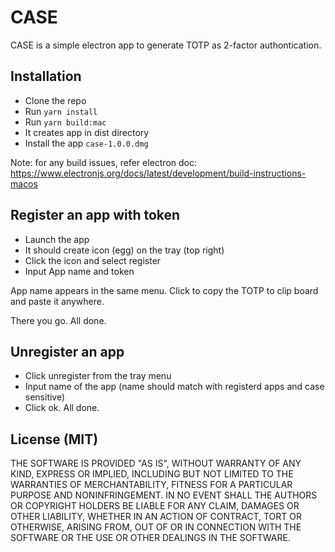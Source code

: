# CASE

CASE is a simple electron app to generate TOTP as 2-factor authontication.

## Installation

* Clone the repo
* Run `yarn install`
* Run `yarn build:mac`
* It creates app in dist directory
* Install the app `case-1.0.0.dmg`

Note: for any build issues, refer electron doc: https://www.electronjs.org/docs/latest/development/build-instructions-macos

## Register an app with token

* Launch the app
* It should create icon (egg) on the tray (top right)
* Click the icon and select register
* Input App name and token

App name appears in the same menu. Click to copy the TOTP to clip board and paste it anywhere.

There you go. All done.

## Unregister an app

* Click unregister from the tray menu
* Input name of the app (name should match with registerd apps and case sensitive)
* Click ok. All done.

## License (MIT)

THE SOFTWARE IS PROVIDED "AS IS", WITHOUT WARRANTY OF ANY KIND, EXPRESS OR IMPLIED, INCLUDING BUT NOT LIMITED TO THE WARRANTIES OF MERCHANTABILITY, FITNESS FOR A PARTICULAR PURPOSE AND NONINFRINGEMENT. IN NO EVENT SHALL THE AUTHORS OR COPYRIGHT HOLDERS BE LIABLE FOR ANY CLAIM, DAMAGES OR OTHER LIABILITY, WHETHER IN AN ACTION OF CONTRACT, TORT OR OTHERWISE, ARISING FROM, OUT OF OR IN CONNECTION WITH THE SOFTWARE OR THE USE OR OTHER DEALINGS IN THE SOFTWARE.




